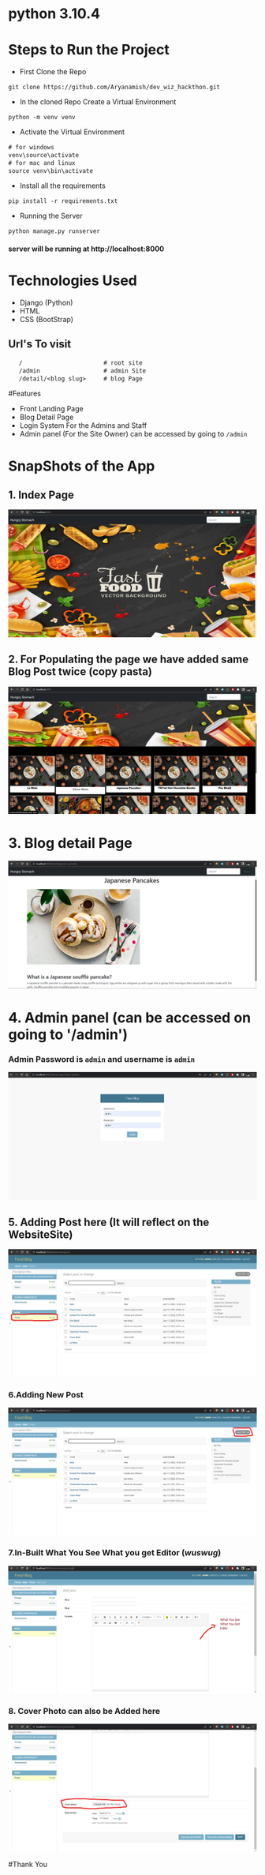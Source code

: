 # python 3.10.4

# Steps to Run the Project
- First Clone the Repo
```shell
git clone https://github.com/Aryanamish/dev_wiz_hackthon.git
```
- In the cloned Repo Create a Virtual Environment
```shell
python -m venv venv
```
- Activate the Virtual Environment
```shell
# for windows
venv\source\activate
# for mac and linux
source venv\bin\activate
```
- Install all the requirements
```shell
pip install -r requirements.txt
```

- Running the Server
```shell
python manage.py runserver
```
#### server will be running at http://localhost:8000

# Technologies Used
- Django (Python)
- HTML
- CSS (BootStrap)


## Url's To visit
 ```
    /                       # root site
    /admin                  # admin Site
    /detail/<blog slug>     # blog Page 
 ```

[//]: # (# the username for admin panel is ```admin``` and password is ```admin```)



#Features
- Front Landing Page
- Blog Detail Page
- Login System For the Admins and Staff
- Admin panel (For the Site Owner) can be accessed by going to ```/admin```


# SnapShots of the App

## 1. Index Page
![img_1.png](img_1.png)
## 2. For Populating the page we have added same Blog Post twice (copy pasta)
![img_2.png](img_2.png)

# 3. Blog detail Page
![img_3.png](img_3.png)

# 4. Admin panel (can be accessed on going to '/admin')
### Admin Password is ```admin``` and username is ```admin```
![img_4.png](img_4.png)

## 5. Adding Post here (It will reflect on the WebsiteSite)
![img_6.png](img_6.png)

### 6.Adding New Post
![img_7.png](img_7.png)

### 7.In-Built What You See What you get Editor (_**wuswug**_)
![img_8.png](img_8.png)

### 8. Cover Photo can also be Added here
![img_10.png](img_10.png)

#Thank You
